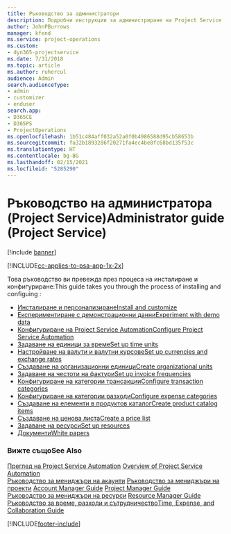 ```yaml
---
title: Ръководство за администратори
description: Подробни инструкции за администриране на Project Service
author: JohnPBurrows
manager: kfend
ms.service: project-operations
ms.custom:
- dyn365-projectservice
ms.date: 7/31/2018
ms.topic: article
ms.author: ruhercul
audience: Admin
search.audienceType:
- admin
- customizer
- enduser
search.app:
- D365CE
- D365PS
- ProjectOperations
ms.openlocfilehash: 1b51c484aff032a52a0f0b4986588d95cb58653b
ms.sourcegitcommit: fa32b1893286f20271fa4ec4be8fc68bd135f53c
ms.translationtype: HT
ms.contentlocale: bg-BG
ms.lasthandoff: 02/15/2021
ms.locfileid: "5285290"
---
```

# <a name="administrator-guide-project-service"></a><span data-ttu-id="57fc7-103">Ръководство на администратора (Project Service)</span><span class="sxs-lookup"><span data-stu-id="57fc7-103">Administrator guide (Project Service)</span></span>

[!include [banner](../includes/psa-now-project-operations.md)]

[!INCLUDE[cc-applies-to-psa-app-1x-2x](../includes/cc-applies-to-psa-app-1x-2x.md)]

<span data-ttu-id="57fc7-104">Това ръководство ви превежда през процеса на инсталиране и конфигуриране:</span><span class="sxs-lookup"><span data-stu-id="57fc7-104">This guide takes you through the process of installing and configuing :</span></span>  
  
- [<span data-ttu-id="57fc7-105">Инсталиране и персонализиране</span><span class="sxs-lookup"><span data-stu-id="57fc7-105">Install and customize</span></span>](install-customize.md)
- [<span data-ttu-id="57fc7-106">Експериментиране с демонстрационни данни</span><span class="sxs-lookup"><span data-stu-id="57fc7-106">Experiment with demo data</span></span>](use-demo-data.md)
- [<span data-ttu-id="57fc7-107">Конфигуриране на Project Service Automation</span><span class="sxs-lookup"><span data-stu-id="57fc7-107">Configure Project Service Automation</span></span>](configure.md)
- [<span data-ttu-id="57fc7-108">Задаване на единици за време</span><span class="sxs-lookup"><span data-stu-id="57fc7-108">Set up time units</span></span>](set-up-time-units.md)
- [<span data-ttu-id="57fc7-109">Настройване на валути и валутни курсове</span><span class="sxs-lookup"><span data-stu-id="57fc7-109">Set up currencies and exchange rates</span></span>](set-up-currencies-exchange-rates.md)
- [<span data-ttu-id="57fc7-110">Създаване на организационни единици</span><span class="sxs-lookup"><span data-stu-id="57fc7-110">Create organizational units</span></span>](create-organizational-units.md)
- [<span data-ttu-id="57fc7-111">Задаване на честоти на фактури</span><span class="sxs-lookup"><span data-stu-id="57fc7-111">Set up invoice frequencies</span></span>](set-up-invoice-frequencies.md)
- [<span data-ttu-id="57fc7-112">Конфигуриране на категории трансакции</span><span class="sxs-lookup"><span data-stu-id="57fc7-112">Configure transaction categories</span></span>](configure-transaction-categories.md)
- [<span data-ttu-id="57fc7-113">Конфигуриране на категории разходи</span><span class="sxs-lookup"><span data-stu-id="57fc7-113">Configure expense categories</span></span>](configure-expense-categories.md)
- [<span data-ttu-id="57fc7-114">Създаване на елементи в продуктов каталог</span><span class="sxs-lookup"><span data-stu-id="57fc7-114">Create product catalog items</span></span>](create-product-catalog-items.md)
- [<span data-ttu-id="57fc7-115">Създаване на ценова листа</span><span class="sxs-lookup"><span data-stu-id="57fc7-115">Create a price list</span></span>](create-price-list.md)
- [<span data-ttu-id="57fc7-116">Задаване на ресурси</span><span class="sxs-lookup"><span data-stu-id="57fc7-116">Set up resources</span></span>](set-up-resources.md)
- [<span data-ttu-id="57fc7-117">Документи</span><span class="sxs-lookup"><span data-stu-id="57fc7-117">White papers</span></span>](white-papers.md)
  
### <a name="see-also"></a><span data-ttu-id="57fc7-118">Вижте също</span><span class="sxs-lookup"><span data-stu-id="57fc7-118">See Also</span></span>  
 <span data-ttu-id="57fc7-119">[Преглед на Project Service Automation](../psa/overview.md)  </span><span class="sxs-lookup"><span data-stu-id="57fc7-119">[Overview of Project Service Automation](../psa/overview.md)  </span></span>  
 <span data-ttu-id="57fc7-120">[Ръководство за мениджъри на акаунти](../psa/account-manager-guide.md) [Ръководство за мениджъри на проекти](../psa/project-manager-guide.md) </span><span class="sxs-lookup"><span data-stu-id="57fc7-120">[Account Manager Guide](../psa/account-manager-guide.md) [Project Manager Guide](../psa/project-manager-guide.md) </span></span>  
 <span data-ttu-id="57fc7-121">[Ръководство за мениджъри на ресурси](../psa/resource-manager-guide.md) </span><span class="sxs-lookup"><span data-stu-id="57fc7-121">[Resource Manager Guide](../psa/resource-manager-guide.md) </span></span>  
 [<span data-ttu-id="57fc7-122">Ръководство за време, разходи и сътрудничество</span><span class="sxs-lookup"><span data-stu-id="57fc7-122">Time, Expense, and Collaboration Guide</span></span>](../psa/time-expense-collaboration-guide.md)


[!INCLUDE[footer-include](../includes/footer-banner.md)]